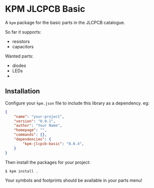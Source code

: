KPM JLCPCB Basic
================

A `kpm` package for the basic parts in the JLCPCB catalogue.

So far it supports:
- resistors
- capacitors

Wanted parts:
- diodes
- LEDs
- 


Installation
------------

Configure your `kpm.json` file to include this library as a dependency. eg:
```json
{
    "name": "your-project",
    "version": "0.0.1",
    "author": "Your Name",
    "homepage": "",
    "commands": {},
    "dependencies": {
        "kpm-jlcpcb-basic": "0.0.4",
    }
}
```

Then install the packages for your project:
```bash
$ kpm install .
```

Your symbols and footprints should be available in your parts menu!
